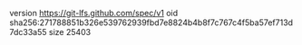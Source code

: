 version https://git-lfs.github.com/spec/v1
oid sha256:271788851b326e539762939fbd7e8824b4b8f7c767c4f5ba57ef713d7dc33a55
size 25403

